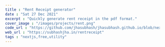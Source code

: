 ```yaml
---
title : "Rent Receipt generator"
date : "Sat 27 Dec 2021"
excerpt : "Quickly generate rent receipt in the pdf format."
cover_image : "/images/projects/rent.png"
code_url : "https://github.com/jhasubhash/jhasubhash.github.io/blob/next/components/Receipt.tsx"
web_url : "https://subhashjha.in/rentreceipt"
tags : "nextjs,free,utility"
--- 
```

